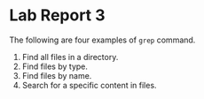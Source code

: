 # **Lab Report 3**
The following are four examples of `grep` command.
1. Find all files in a directory.
2. Find files by type.
3. Find files by name.
4. Search for a specific content in files.
